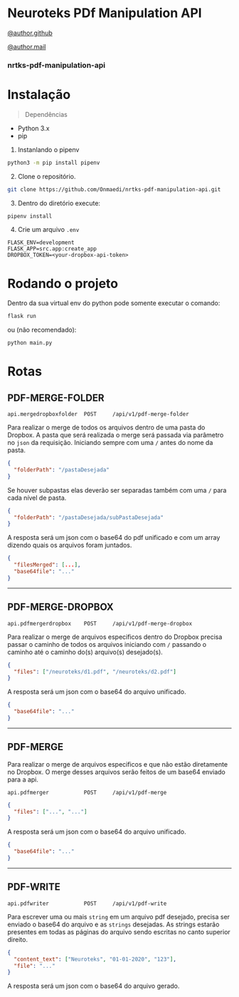 # Neuroteks PDf Manipulation API

[@author.github](https://github.com/Onmaedi/)

[@author.mail](mailto:http://gmail.com/)

### nrtks-pdf-manipulation-api

# Instalação

> Dependências

- Python 3.x
- pip

1. Instanlando o pipenv

```bash
python3 -m pip install pipenv
```

2. Clone o repositório.

```bash
git clone https://github.com/Onmaedi/nrtks-pdf-manipulation-api.git
```

3. Dentro do diretório execute:

```bash
pipenv install
```

4. Crie um arquivo `.env`

```
FLASK_ENV=development
FLASK_APP=src.app:create_app
DROPBOX_TOKEN=<your-dropbox-api-token>
```

# Rodando o projeto

Dentro da sua virtual env do python pode somente executar o comando:

```bash
flask run
```

ou (não recomendado):

```bash
python main.py
```

# Rotas

## PDF-MERGE-FOLDER

```
api.mergedropboxfolder  POST     /api/v1/pdf-merge-folder
```

Para realizar o merge de todos os arquivos dentro de uma pasta do Dropbox.
A pasta que será realizada o merge será passada via parâmetro no `json` da requisição.
Iniciando sempre com uma `/` antes do nome da pasta.

```json
{
  "folderPath": "/pastaDesejada"
}
```

Se houver subpastas elas deverão ser separadas também com uma `/` para cada nível de pasta.

```json
{
  "folderPath": "/pastaDesejada/subPastaDesejada"
}
```

A resposta será um json com o base64 do pdf unificado e com um array dizendo quais os arquivos foram juntados.

```json
{
  "filesMerged": [...],
  "base64file": "..."
}
```

---

## PDF-MERGE-DROPBOX

```
api.pdfmergerdropbox    POST     /api/v1/pdf-merge-dropbox
```

Para realizar o merge de arquivos especificos dentro do Dropbox precisa passar o caminho de todos os arquivos iniciando com `/` passando o caminho até o caminho do(s) arquivo(s) desejado(s).

```json
{
  "files": ["/neuroteks/d1.pdf", "/neuroteks/d2.pdf"]
}
```

A resposta será um json com o base64 do arquivo unificado.

```json
{
  "base64file": "..."
}
```

---

## PDF-MERGE

Para realizar o merge de arquivos especificos e que não estão diretamente no Dropbox.
O merge desses arquivos serão feitos de um base64 enviado para a api.

```
api.pdfmerger           POST     /api/v1/pdf-merge
```

```json
{
  "files": ["...", "..."]
}
```

A resposta será um json com o base64 do arquivo unificado.

```json
{
  "base64file": "..."
}
```

---

## PDF-WRITE

```
api.pdfwriter           POST     /api/v1/pdf-write
```

Para escrever uma ou mais `string` em um arquivo pdf desejado, precisa ser enviado o base64 do arquivo e as `strings` desejadas.
As strings estarão presentes em todas as páginas do arquivo sendo escritas no canto superior direito.

```json
{
  "content_text": ["Neuroteks", "01-01-2020", "123"],
  "file": "..."
}
```

A resposta será um json com o base64 do arquivo gerado.
